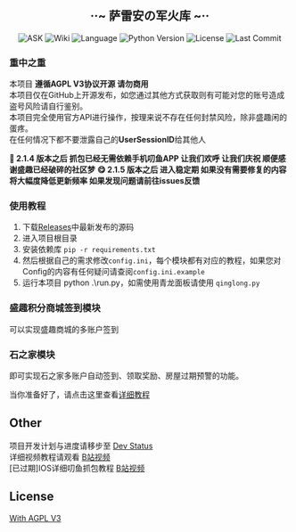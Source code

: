 <div align="center">
  <h2>··~ 萨雷安の军火库 ~··</h2>
</div>
<div align="center">
  <img src="https://infrasimage-r2.cf.cdn.infras.host/2023/12/22/65854fa135d83.webp" alt="ASK">
  <img src="https://img.shields.io/badge/wiki-yes-brightgreen" alt="Wiki">
  <img src="https://img.shields.io/badge/language-python-blue" alt="Language">
  <img src="https://img.shields.io/badge/python-3.11-orange" alt="Python Version">
  <img src="https://img.shields.io/badge/License-MIT-yellow" alt="License">
  <img src="https://img.shields.io/github/last-commit/FF14CN/FF14AutoSign?color=green" alt="Last Commit">
</div>

### 重中之重
本项目 **遵循AGPL V3协议开源 请勿商用**  
本项目仅在GitHub上开源发布，如您通过其他方式获取则有可能对您的账号造成盗号风险请自行鉴别。  
本项目完全使用官方API进行操作，按理来说不存在任何封禁风险，除非盛趣闲的蛋疼。  
在任何情况下都不要泄露自己的**UserSessionID**给其他人

**🥳 2.1.4 版本之后 抓包已经无需依赖手机叨鱼APP 让我们欢呼 让我们庆祝 顺便感谢盛趣已经破碎的社区梦**
**😋 2.1.5 版本之后 进入稳定期 如果没有需要修复的内容将大幅度降低更新频率 如果发现问题请前往issues反馈**

### 使用教程
1. 下载[Releases](https://github.com/FF14CN/Sarean-arsenal/releases/latest)中最新发布的源码
2. 进入项目根目录
3. 安装依赖库 ```pip -r requirements.txt```
4. 然后根据自己的需求修改``` config.ini ```，每个模块都有对应的教程，如果您对Config的内容有任何疑问请查阅```config.ini.example```
5. 运行本项目 python .\run.py，如需使用青龙面板请使用 ```qinglong.py```

### 盛趣积分商城签到模块
可以实现盛趣商城的多账户签到  

### 石之家模块  
即可实现石之家多账户自动签到、领取奖励、房屋过期预警的功能。  

当你准备好了，请点击这里查看[详细教程](https://github.com/FF14CN/Sarean-arsenal/wiki/%5B%E6%9C%80%E6%96%B0%5D-%E4%BD%BF%E7%94%A8%E6%95%99%E7%A8%8B)

## Other
项目开发计划与进度请移步至 [Dev Status](https://github.com/orgs/FF14CN/projects/1)  
详细视频教程请观看 [B站视频](https://www.bilibili.com/video/BV1Gg4y1k7dr)  
[已过期]IOS详细叨鱼抓包教程 [B站视频](https://www.bilibili.com/video/BV1Ka4y1z71c)  
## License

[With AGPL V3](https://github.com/FF14CN/FF14AutoSign/blob/main/LICENSE)
